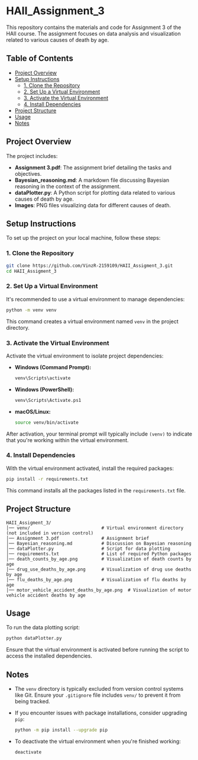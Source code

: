 # **HAII_Assignment_3**

This repository contains the materials and code for Assignment 3 of the HAII course. The assignment focuses on data analysis and visualization related to various causes of death by age.

## **Table of Contents**

- [Project Overview](#project-overview)
- [Setup Instructions](#setup-instructions)
  - [1. Clone the Repository](#1-clone-the-repository)
  - [2. Set Up a Virtual Environment](#2-set-up-a-virtual-environment)
  - [3. Activate the Virtual Environment](#3-activate-the-virtual-environment)
  - [4. Install Dependencies](#4-install-dependencies)
- [Project Structure](#project-structure)
- [Usage](#usage)
- [Notes](#notes)

## **Project Overview**

The project includes:

- **Assignment 3.pdf**: The assignment brief detailing the tasks and objectives.
- **Bayesian_reasoning.md**: A markdown file discussing Bayesian reasoning in the context of the assignment.
- **dataPlotter.py**: A Python script for plotting data related to various causes of death by age.
- **Images**: PNG files visualizing data for different causes of death.

## **Setup Instructions**

To set up the project on your local machine, follow these steps:

### 1. Clone the Repository

```sh
git clone https://github.com/VinzR-2159109/HAII_Assigment_3.git
cd HAII_Assigment_3
```

### 2. Set Up a Virtual Environment

It's recommended to use a virtual environment to manage dependencies:

```sh
python -m venv venv
```

This command creates a virtual environment named `venv` in the project directory.

### 3. Activate the Virtual Environment

Activate the virtual environment to isolate project dependencies:

- **Windows (Command Prompt):**

  ```sh
  venv\Scripts\activate
  ```

- **Windows (PowerShell):**

  ```sh
  venv\Scripts\Activate.ps1
  ```

- **macOS/Linux:**

  ```sh
  source venv/bin/activate
  ```

After activation, your terminal prompt will typically include `(venv)` to indicate that you're working within the virtual environment.

### 4. Install Dependencies

With the virtual environment activated, install the required packages:

```sh
pip install -r requirements.txt
```

This command installs all the packages listed in the `requirements.txt` file.

## **Project Structure**

```
HAII_Assigment_3/
│── venv/                           # Virtual environment directory (not included in version control)
│── Assignment 3.pdf                # Assignment brief
│── Bayesian_reasoning.md           # Discussion on Bayesian reasoning
│── dataPlotter.py                  # Script for data plotting
│── requirements.txt                # List of required Python packages
│── death_counts_by_age.png         # Visualization of death counts by age
│── drug_use_deaths_by_age.png      # Visualization of drug use deaths by age
│── flu_deaths_by_age.png           # Visualization of flu deaths by age
│── motor_vehicle_accident_deaths_by_age.png  # Visualization of motor vehicle accident deaths by age
```

## **Usage**

To run the data plotting script:

```sh
python dataPlotter.py
```

Ensure that the virtual environment is activated before running the script to access the installed dependencies.

## **Notes**

- The `venv` directory is typically excluded from version control systems like Git. Ensure your `.gitignore` file includes `venv/` to prevent it from being tracked.
- If you encounter issues with package installations, consider upgrading `pip`:

  ```sh
  python -m pip install --upgrade pip
  ```

- To deactivate the virtual environment when you're finished working:

  ```sh
  deactivate
  ```
